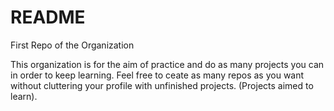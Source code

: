 # README
First Repo of the Organization

This organization is for the aim of practice and do as many projects you can in order to keep learning.
Feel free to ceate as many repos as you want without cluttering your profile with unfinished projects. (Projects aimed to learn).
